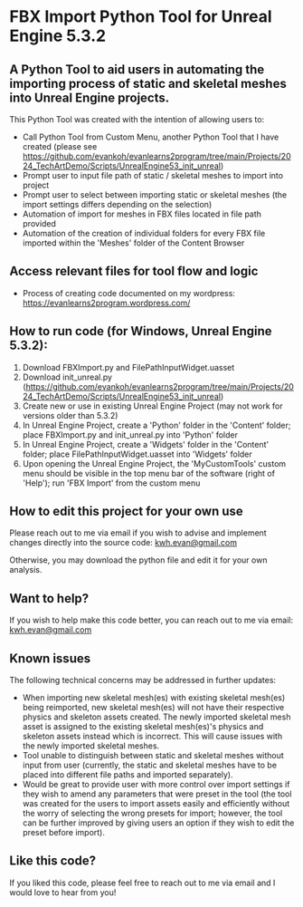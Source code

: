 # FBX Import Python Tool for Unreal Engine 5.3.2

## A Python Tool to aid users in automating the importing process of static and skeletal meshes into Unreal Engine projects.

This Python Tool was created with the intention of allowing users to:

* Call Python Tool from Custom Menu, another Python Tool that I have created (please see https://github.com/evankoh/evanlearns2program/tree/main/Projects/2024_TechArtDemo/Scripts/UnrealEngine53_init_unreal)
* Prompt user to input file path of static / skeletal meshes to import into project
* Prompt user to select between importing static or skeletal meshes (the import settings differs depending on the selection)
* Automation of import for meshes in FBX files located in file path provided
* Automation of the creation of individual folders for every FBX file imported within the 'Meshes' folder of the Content Browser

## Access relevant files for tool flow and logic

* Process of creating code documented on my wordpress: https://evanlearns2program.wordpress.com/

## How to run code (for Windows, Unreal Engine 5.3.2):

1. Download FBXImport.py and FilePathInputWidget.uasset
2. Download init_unreal.py (https://github.com/evankoh/evanlearns2program/tree/main/Projects/2024_TechArtDemo/Scripts/UnrealEngine53_init_unreal)
3. Create new or use in existing Unreal Engine Project (may not work for versions older than 5.3.2)
4. In Unreal Engine Project, create a 'Python' folder in the 'Content' folder; place FBXImport.py and init_unreal.py into 'Python' folder
5. In Unreal Engine Project, create a 'Widgets' folder in the 'Content' folder; place FilePathInputWidget.uasset into 'Widgets' folder
6. Upon opening the Unreal Engine Project, the 'MyCustomTools' custom menu should be visible in the top menu bar of the software (right of 'Help'); run 'FBX Import' from the custom menu

## How to edit this project for your own use

Please reach out to me via email if you wish to advise and implement changes directly into the source code: kwh.evan@gmail.com

Otherwise, you may download the python file and edit it for your own analysis.

## Want to help?

If you wish to help make this code better, you can reach out to me via email: kwh.evan@gmail.com

## Known issues

The following technical concerns may be addressed in further updates:

* When importing new skeletal mesh(es) with existing skeletal mesh(es) being reimported, new skeletal mesh(es) will not have their respective physics and skeleton assets created. The newly imported skeletal mesh asset is assigned to the existing skeletal mesh(es)'s physics and skeleton assets instead which is incorrect. This will cause issues with the newly imported skeletal meshes.
* Tool unable to distinguish between static and skeletal meshes without input from user (currently, the static and skeletal meshes have to be placed into different file paths and imported separately).
* Would be great to provide user with more control over import settings if they wish to amend any parameters that were preset in the tool (the tool was created for the users to import assets easily and efficiently without the worry of selecting the wrong presets for import; however, the tool can be further improved by giving users an option if they wish to edit the preset before import).

## Like this code?

If you liked this code, please feel free to reach out to me via email and I would love to hear from you!